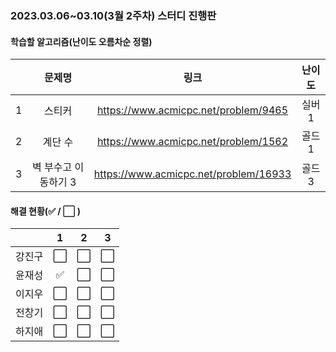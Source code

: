### 2023.03.06~03.10(3월 2주차) 스터디 진행판

#### 학습할 알고리즘(난이도 오름차순 정렬)

|      |      문제명      |                             링크                             | 난이도 |
| :--: | :--------------: | :----------------------------------------------------------: | :----: |
|  1   | 스티커 | https://www.acmicpc.net/problem/9465 |  실버1  |
|  2   |  계단 수  | https://www.acmicpc.net/problem/1562 |  골드1  |
|  3   |   벽 부수고 이동하기 3   | https://www.acmicpc.net/problem/16933 |  골드3  |

#### 해결 현황(:white_check_mark: / :white_large_square:  )

|        |          1           |          2           |          3           |
| :----: | :------------------: | :------------------: | :------------------: |
| 강진구 | :white_large_square: | :white_large_square: | :white_large_square: |
| 윤재성 | :white_check_mark: | :white_large_square: | :white_large_square: |
| 이지우 | :white_large_square: | :white_large_square: | :white_large_square: |
| 전창기 |  :white_large_square:  |  :white_large_square:  |  :white_large_square:  |
| 하지애 | :white_large_square: | :white_large_square: | :white_large_square: |
